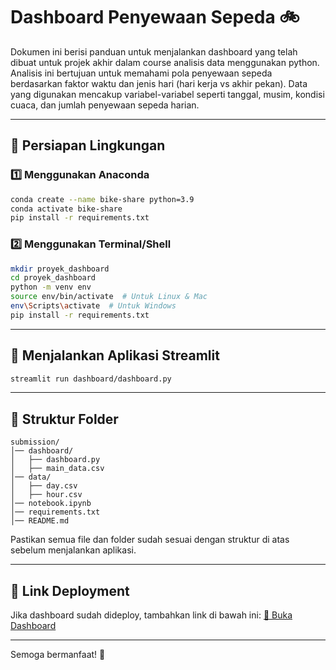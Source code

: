 # Dashboard Penyewaan Sepeda 🚲

Dokumen ini berisi panduan untuk menjalankan dashboard yang telah dibuat untuk projek akhir dalam course analisis data menggunakan python. Analisis ini bertujuan untuk memahami pola penyewaan sepeda berdasarkan faktor waktu dan jenis hari (hari kerja vs akhir pekan). Data yang digunakan mencakup variabel-variabel seperti tanggal, musim, kondisi cuaca, dan jumlah penyewaan sepeda harian.



---

## 📌 Persiapan Lingkungan

### 1️⃣ Menggunakan Anaconda

```sh
conda create --name bike-share python=3.9
conda activate bike-share
pip install -r requirements.txt
```

### 2️⃣ Menggunakan Terminal/Shell

```sh
mkdir proyek_dashboard
cd proyek_dashboard
python -m venv env
source env/bin/activate  # Untuk Linux & Mac
env\Scripts\activate  # Untuk Windows
pip install -r requirements.txt
```

---

## 🚀 Menjalankan Aplikasi Streamlit

```sh
streamlit run dashboard/dashboard.py
```

---

## 📂 Struktur Folder

```
submission/
│── dashboard/
│   ├── dashboard.py
│   ├── main_data.csv
│── data/
│   ├── day.csv
│   ├── hour.csv
│── notebook.ipynb
│── requirements.txt
│── README.md
```

Pastikan semua file dan folder sudah sesuai dengan struktur di atas sebelum menjalankan aplikasi.

---

## 🔗 Link Deployment

Jika dashboard sudah dideploy, tambahkan link di bawah ini:
[🚀 Buka Dashboard](URL_DASHBOARD_KAMU)

---

Semoga bermanfaat! 🎉

